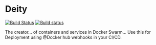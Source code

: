 # Deity

[![Build Status](https://travis-ci.org/tripdubroot/deity.svg?branch=master)](https://travis-ci.org/tripdubroot/deity)
[![Build status](https://ci.appveyor.com/api/projects/status/n7cpquq7w5cb2o57?svg=true)](https://ci.appveyor.com/project/tripdubroot/deity)

The creator... of containers and services in Docker Swarm... Use this for Deployment using @Docker hub webhooks in your CI/CD.
